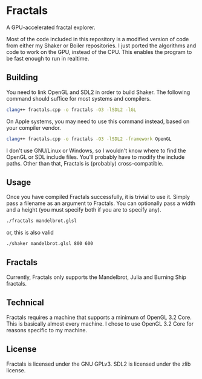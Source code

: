 # Fractals

A GPU-accelerated fractal explorer.

Most of the code included in this repository is a modified version of code from either my Shaker or Boiler repositories. I just ported the algorithms and code to work on the GPU, instead of the CPU. This enables the program to be fast enough to run in realtime.

## Building

You need to link OpenGL and SDL2 in order to build Shaker. The following command should suffice for most systems and compilers.

```bash
clang++ fractals.cpp -o fractals -O3 -lSDL2 -lGL
```

On Apple systems, you may need to use this command instead, based on your compiler vendor.

```bash
clang++ fractals.cpp -o fractals -O3 -lSDL2 -framework OpenGL
```

I don't use GNU/Linux or Windows, so I wouldn't know where to find the OpenGL or SDL include files. You'll probably have to modify the include paths. Other than that, Fractals is (probably) cross-compatible.

## Usage

Once you have compiled Fractals successfully, it is trivial to use it. Simply pass a filename as an argument to Fractals. You can optionally pass a width and a height (you must specify both if you are to specify any).

```bash
./fractals mandelbrot.glsl
```

or, this is also valid

```bash
./shaker mandelbrot.glsl 800 600
```

## Fractals

Currently, Fractals only supports the Mandelbrot, Julia and Burning Ship fractals.

## Technical

Fractals requires a machine that supports a minimum of OpenGL 3.2 Core. This is basically almost every machine. I chose to use OpenGL 3.2 Core for reasons specific to my machine.

## License

Fractals is licensed under the GNU GPLv3. SDL2 is licensed under the zlib license.